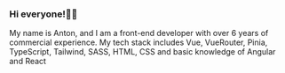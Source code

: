 ### Hi everyone!👋🏻

My name is Anton, and I am a front-end developer with over 6 years of commercial experience.
My tech stack includes Vue, VueRouter, Pinia, TypeScript, Tailwind, SASS, HTML, CSS and basic knowledge of Angular and React
